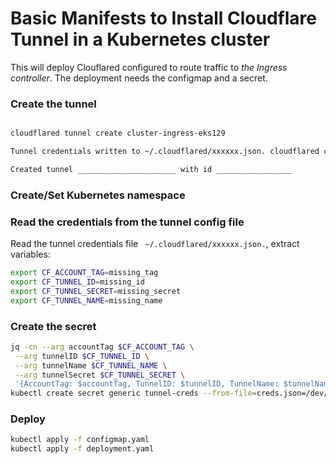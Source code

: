 # Basic Manifests to Install Cloudflare Tunnel in a Kubernetes cluster 

This will deploy Clouflared configured to route traffic to *the Ingress controller*.
The deployment needs the configmap and a secret.

### Create the tunnel

```bash

cloudflared tunnel create cluster-ingress-eks129

Tunnel credentials written to ~/.cloudflared/xxxxxx.json. cloudflared chose this file based on where your origin certificate was found. Keep this file secret. To revoke these credentials, delete the tunnel.

Created tunnel ______________________ with id _________________

``` 

### Create/Set Kubernetes namespace

### Read the credentials from the tunnel config file

Read the tunnel credentials file ` ~/.cloudflared/xxxxxx.json.`, extract variables:

```bash
export CF_ACCOUNT_TAG=missing_tag
export CF_TUNNEL_ID=missing_id
export CF_TUNNEL_SECRET=missing_secret
export CF_TUNNEL_NAME=missing_name
```

### Create the secret

```bash
jq -cn --arg accountTag $CF_ACCOUNT_TAG \
 --arg tunnelID $CF_TUNNEL_ID \
 --arg tunnelName $CF_TUNNEL_NAME \
 --arg tunnelSecret $CF_TUNNEL_SECRET \
 '{AccountTag: $accountTag, TunnelID: $tunnelID, TunnelName: $tunnelName, TunnelSecret: $tunnelSecret}' | \
kubectl create secret generic tunnel-creds --from-file=creds.json=/dev/stdin
```

### Deploy

```bash
kubectl apply -f configmap.yaml
kubectl apply -f deployment.yaml
```